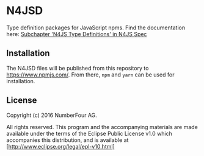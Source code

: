 # N4JSD

Type definition packages for JavaScript npms.
Find the documentation here: [Subchapter 'N4JS Type Definitions' in N4JS Spec](https://github.com/eclipse/n4js/blob/master/docs/org.eclipse.n4js.spec/chapters/12_components/components.adoc#n4js-type-definitions)


## Installation

The N4JSD files will be published from this repository to https://www.npmjs.com/.
From there, `npm` and `yarn` can be used for installation.


## License

Copyright (c) 2016 NumberFour AG.

All rights reserved. This program and the accompanying materials
are made available under the terms of the Eclipse Public License v1.0
which accompanies this distribution, and is available at
[http://www.eclipse.org/legal/epl-v10.html]
